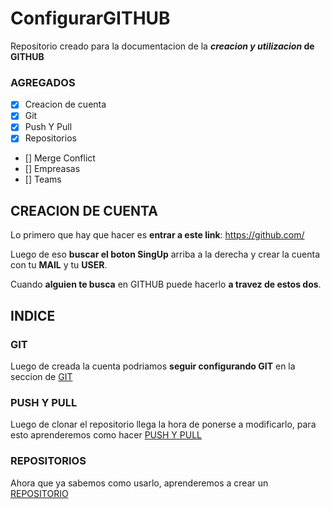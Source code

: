 # ConfigurarGITHUB

Repositorio creado para la documentacion de la **_creacion y utilizacion_ de GITHUB**

### AGREGADOS

- [x] Creacion de cuenta
- [x] Git
- [x] Push Y Pull
- [x] Repositorios
- [] Merge Conflict
- [] Empreasas
- [] Teams


## CREACION DE CUENTA

Lo primero que hay que hacer es **entrar a este link**: https://github.com/

Luego de eso **buscar el boton SingUp** arriba a la derecha y crear la cuenta con tu **MAIL** y tu **USER**. 

Cuando **alguien te busca** en GITHUB puede hacerlo **a travez de estos dos**.

## INDICE

### GIT

Luego de creada la cuenta podriamos **seguir configurando GIT** en la seccion de [GIT](GIT.md)

### PUSH Y PULL

Luego de clonar el repositorio llega la hora de ponerse a modificarlo, para esto aprenderemos como hacer [PUSH Y PULL](PUSHYPULL.md)

### REPOSITORIOS

Ahora que ya sabemos como usarlo, aprenderemos a crear un [REPOSITORIO](REPOSITORIOS.md)

